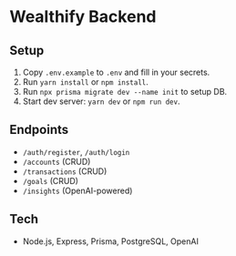 # Wealthify Backend

## Setup

1. Copy `.env.example` to `.env` and fill in your secrets.
2. Run `yarn install` or `npm install`.
3. Run `npx prisma migrate dev --name init` to setup DB.
4. Start dev server: `yarn dev` or `npm run dev`.

## Endpoints
- `/auth/register`, `/auth/login`
- `/accounts` (CRUD)
- `/transactions` (CRUD)
- `/goals` (CRUD)
- `/insights` (OpenAI-powered)

## Tech
- Node.js, Express, Prisma, PostgreSQL, OpenAI
